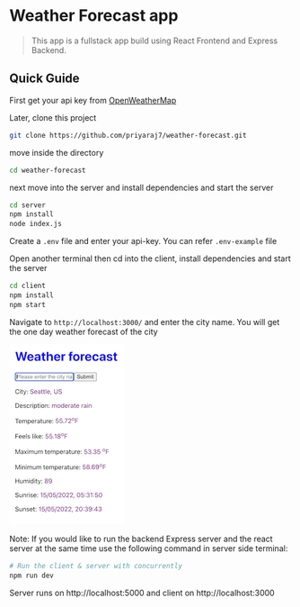 # Weather Forecast app

> This app is a fullstack app build using React Frontend and Express Backend.

## Quick Guide

First get your api key from [OpenWeatherMap](https://openweathermap.org/)

Later, clone this project

```bash
git clone https://github.com/priyaraj7/weather-forecast.git
```

move inside the directory

```bash
cd weather-forecast
```

next move into the server and install dependencies and start the server

```bash
cd server
npm install
node index.js
```

Create a `.env` file and enter your api-key. You can refer `.env-example` file

Open another terminal then cd into the client, install dependencies and start the server

```bash
cd client
npm install
npm start
```

Navigate to `http://localhost:3000/` and enter the city name. You will get the one day weather forecast of the city

![screenshot](./weather.png)

Note:
If you would like to run the backend Express server and the react server at the same time use the following command in server side terminal:

```bash
# Run the client & server with concurrently
npm run dev
```

Server runs on http://localhost:5000 and client on http://localhost:3000
